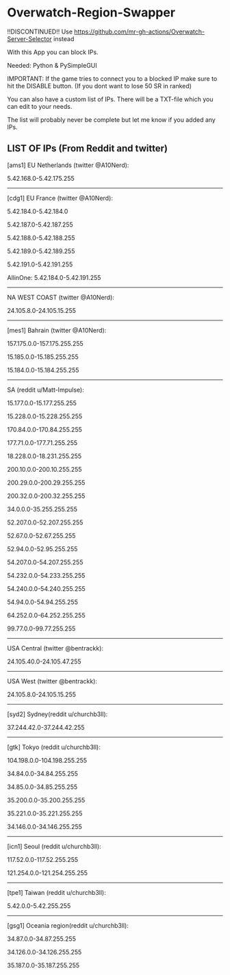 # Overwatch-Region-Swapper

!!DISCONTINUED!! Use https://github.com/mr-gh-actions/Overwatch-Server-Selector instead

With this App you can block IPs.

Needed: Python & PySimpleGUI 

IMPORTANT: If the game tries to connect you to a blocked IP make sure to hit the DISABLE button. (If you dont want to lose 50 SR in ranked)

You can also have a custom list of IPs. There will be a TXT-file which you can edit to your needs.

The list will probably never be complete but let me know if you added any IPs.

LIST OF IPs (From Reddit and twitter)
-----------------------------------------------------------

[ams1] EU Netherlands (twitter @A10Nerd):

5.42.168.0-5.42.175.255

-----------------------------------------------------------

[cdg1] EU France (twitter @A10Nerd):

5.42.184.0-5.42.184.0

5.42.187.0-5.42.187.255

5.42.188.0-5.42.188.255

5.42.189.0-5.42.189.255

5.42.191.0-5.42.191.255

AllinOne: 5.42.184.0-5.42.191.255

-----------------------------------------------------------

NA WEST COAST (twitter @A10Nerd):

24.105.8.0-24.105.15.255

-----------------------------------------------------------

[mes1] Bahrain (twitter @A10Nerd):

157.175.0.0-157.175.255.255

15.185.0.0-15.185.255.255

15.184.0.0-15.184.255.255

-----------------------------------------------------------

SA (reddit u/Matt-Impulse):

15.177.0.0-15.177.255.255

15.228.0.0-15.228.255.255

170.84.0.0-170.84.255.255

177.71.0.0-177.71.255.255

18.228.0.0-18.231.255.255

200.10.0.0-200.10.255.255

200.29.0.0-200.29.255.255

200.32.0.0-200.32.255.255

34.0.0.0-35.255.255.255

52.207.0.0-52.207.255.255

52.67.0.0-52.67.255.255

52.94.0.0-52.95.255.255

54.207.0.0-54.207.255.255

54.232.0.0-54.233.255.255

54.240.0.0-54.240.255.255

54.94.0.0-54.94.255.255

64.252.0.0-64.252.255.255

99.77.0.0-99.77.255.255

-----------------------------------------------------------

USA Central (twitter @bentrackk): 

24.105.40.0-24.105.47.255

-----------------------------------------------------------

USA West (twitter @bentrackk):

24.105.8.0-24.105.15.255

-----------------------------------------------------------

[syd2] Sydney(reddit u/churchb3ll):

37.244.42.0-37.244.42.255

-----------------------------------------------------------

[gtk] Tokyo (reddit u/churchb3ll):

104.198.0.0-104.198.255.255

34.84.0.0-34.84.255.255

34.85.0.0-34.85.255.255

35.200.0.0-35.200.255.255

35.221.0.0-35.221.255.255

34.146.0.0-34.146.255.255

-----------------------------------------------------------

[icn1] Seoul (reddit u/churchb3ll):

117.52.0.0-117.52.255.255

121.254.0.0-121.254.255.255

-----------------------------------------------------------

[tpe1] Taiwan (reddit u/churchb3ll):

5.42.0.0-5.42.255.255

-----------------------------------------------------------

[gsg1] Oceania region(reddit u/churchb3ll):

34.87.0.0-34.87.255.255

34.126.0.0-34.126.255.255

35.187.0.0-35.187.255.255

